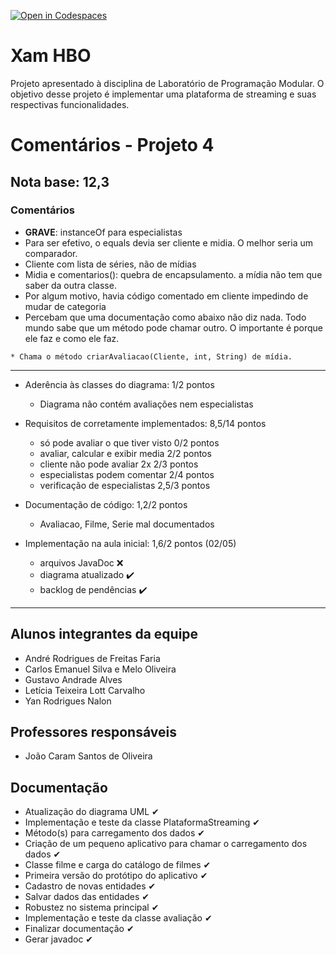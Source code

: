 [![Open in Codespaces](https://classroom.github.com/assets/launch-codespace-7f7980b617ed060a017424585567c406b6ee15c891e84e1186181d67ecf80aa0.svg)](https://classroom.github.com/open-in-codespaces?assignment_repo_id=10825181)
# Xam HBO 
Projeto apresentado à disciplina de Laboratório de Programação Modular. O objetivo desse projeto é implementar uma plataforma de streaming e suas respectivas funcionalidades.

# Comentários - Projeto 4

## Nota base: 12,3

### Comentários

- **GRAVE**: instanceOf para especialistas
- Para ser efetivo, o equals devia ser cliente e midia. O melhor seria um comparador.
- Cliente com lista de séries, não de mídias
- Midia e comentarios(): quebra de encapsulamento. a mídia não tem que saber da outra classe.
- Por algum motivo, havia código comentado em cliente impedindo de mudar de categoria
- Percebam que uma documentação como abaixo não diz nada. Todo mundo sabe que um método pode chamar outro. O importante é porque ele faz e como ele faz.

```
* Chama o método criarAvaliacao(Cliente, int, String) de mídia.
```

----
	
- Aderência às classes do diagrama: 1/2 pontos
	- Diagrama não contém avaliações nem especialistas

- Requisitos de corretamente implementados: 8,5/14 pontos
    - só pode avaliar o que tiver visto		0/2 pontos
    - avaliar, calcular e exibir media 		2/2 pontos
    - cliente não pode avaliar 2x			2/3 pontos
    - especialistas podem comentar			2/4 pontos
    - verificação de especialistas			2,5/3 pontos
	
- Documentação de código: 1,2/2 pontos
    - Avaliacao, Filme, Serie mal documentados

- Implementação na aula inicial: 1,6/2 pontos (02/05)
    - arquivos JavaDoc ❌
    - diagrama atualizado ✔️
    - backlog de pendências ✔️

----


## Alunos integrantes da equipe

* André Rodrigues de Freitas Faria
* Carlos Emanuel Silva e Melo Oliveira
* Gustavo Andrade Alves
* Letícia Teixeira Lott Carvalho
* Yan Rodrigues Nalon

## Professores responsáveis

* João Caram Santos de Oliveira

## Documentação

- Atualização do diagrama UML ✔
- Implementação e teste da classe PlataformaStreaming ✔
- Método(s) para carregamento dos dados ✔
- Criação de um pequeno aplicativo para chamar o carregamento dos dados ✔
- Classe filme e carga do catálogo de filmes ✔
- Primeira versão do protótipo do aplicativo ✔
- Cadastro de novas entidades ✔
- Salvar dados das entidades ✔
- Robustez no sistema principal ✔
- Implementação e teste da classe avaliação ✔
- Finalizar documentação ✔
- Gerar javadoc ✔
